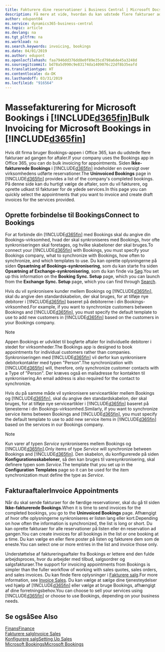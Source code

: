```yaml
---
title: Fakturere dine reservationer i Business Central | Microsoft Docs
description: Få mere at vide, hvordan du kan udstede flere fakturaer ad gangen fra Microsoft Bookings i Business Central.
author: edupont04
ms.service: dynamics365-business-central
ms.topic: article
ms.devlang: na
ms.tgt_pltfrm: na
ms.workload: na
ms.search.keywords: invoicing, bookings
ms.date: 04/01/2019
ms.author: edupont
ms.openlocfilehash: faa7946dd376dd8e0f89e35cd798a6de45a3248d
ms.sourcegitcommit: bd78a5d990c9e83174da1409076c22df8b35eafd
ms.translationtype: HT
ms.contentlocale: da-DK
ms.lasthandoff: 03/31/2019
ms.locfileid: "916564"
---
```

# <a name="bulk-invoicing-for-microsoft-bookings-in-included365finincludesd365finmdmd"></a><span data-ttu-id="d47ca-103">Massefakturering for Microsoft Bookings i [!INCLUDE[d365fin](includes/d365fin_md.md)]</span><span class="sxs-lookup"><span data-stu-id="d47ca-103">Bulk Invoicing for Microsoft Bookings in [!INCLUDE[d365fin](includes/d365fin_md.md)]</span></span>
<span data-ttu-id="d47ca-104">Hvis dit firma bruger Bookings-appen i Office 365, kan du udstede flere fakturaer ad gangen for aftaler.</span><span class="sxs-lookup"><span data-stu-id="d47ca-104">If your company uses the Bookings app in Office 365, you can do bulk invoicing for appointments.</span></span> <span data-ttu-id="d47ca-105">Siden **Ikke-fakturerede Bookings** i [!INCLUDE[d365fin](includes/d365fin_md.md)] indeholder en oversigt over virksomhedens udførte reservationer.</span><span class="sxs-lookup"><span data-stu-id="d47ca-105">The **Uninvoiced Bookings** page in [!INCLUDE[d365fin](includes/d365fin_md.md)] provides a list of the company's completed bookings.</span></span> <span data-ttu-id="d47ca-106">På denne side kan du hurtigt vælge de aftaler, som du vil fakturere, og oprette udkast til fakturaer for de ydede services.</span><span class="sxs-lookup"><span data-stu-id="d47ca-106">In this page you can quickly select the appointments that you want to invoice and create draft invoices for the services provided.</span></span>  

## <a name="connect-to-bookings"></a><span data-ttu-id="d47ca-107">Oprette forbindelse til Bookings</span><span class="sxs-lookup"><span data-stu-id="d47ca-107">Connect to Bookings</span></span>
<span data-ttu-id="d47ca-108">For at forbinde din [!INCLUDE[d365fin](includes/d365fin_md.md)] med Bookings skal du angive din Bookings-virksomhed, hvad der skal synkroniseres med Bookings, hvor ofte synkroniseringen skal foretages, og hvilke skabeloner der skal bruges.</span><span class="sxs-lookup"><span data-stu-id="d47ca-108">To connect your [!INCLUDE[d365fin](includes/d365fin_md.md)] with Bookings, you must specify your Bookings company, what to synchronize with Bookings, how often to synchronize, and which templates to use.</span></span> <span data-ttu-id="d47ca-109">Du kan oprette oplysningerne på siden **Opsætning af Bookings-synkronisering**, som du kan starte fra siden **Opsætning af Exchange-synkronisering**, som du kan finde via [Søg](ui-search.md).</span><span class="sxs-lookup"><span data-stu-id="d47ca-109">You set up this information on the **Booking Sync. Setup** page, which you can launch from the **Exchange Sync. Setup** page, which you can find through [Search](ui-search.md).</span></span>  

<span data-ttu-id="d47ca-110">Hvis du vil synkronisere kunder mellem Bookings og [!INCLUDE[d365fin](includes/d365fin_md.md)], skal du angive den standardskabelon, der skal bruges, for at tilføje nye debitorer i [!INCLUDE[d365fin](includes/d365fin_md.md)] baseret på debitorerne i din Bookings-virksomhed.</span><span class="sxs-lookup"><span data-stu-id="d47ca-110">For example, if you want to synchronize customers between Bookings and [!INCLUDE[d365fin](includes/d365fin_md.md)], you must specify the default template to use to add new customers in [!INCLUDE[d365fin](includes/d365fin_md.md)] based on the customers in your Bookings company.</span></span>  

> [!NOTE]
> <span data-ttu-id="d47ca-111">Appen Bookings er udviklet til bogførte aftaler for individuelle debitorer i stedet for virksomheder.</span><span class="sxs-lookup"><span data-stu-id="d47ca-111">The Bookings app is designed to book appointments for individual customers rather than companies.</span></span> <span data-ttu-id="d47ca-112">Synkroniseringen med [!INCLUDE[d365fin](includes/d365fin_md.md)] vil derfor kun synkronisere debitorkontakter med typen "Person".</span><span class="sxs-lookup"><span data-stu-id="d47ca-112">The synchronization with [!INCLUDE[d365fin](includes/d365fin_md.md)] will, therefore, only synchronize customer contacts with a Type of "Person".</span></span> <span data-ttu-id="d47ca-113">Der kræves også en mailadresse for kontakten til synkronisering.</span><span class="sxs-lookup"><span data-stu-id="d47ca-113">An email address is also required for the contact to synchronize.</span></span>  

<span data-ttu-id="d47ca-114">Hvis du på samme måde vil synkronisere serviceartikler mellem Bookings og [!INCLUDE[d365fin](includes/d365fin_md.md)], skal du angive den standardskabelon, der skal bruges, for at tilføje nye serviceartikler i [!INCLUDE[d365fin](includes/d365fin_md.md)] baseret på tjenesterne i din Bookings-virksomhed.</span><span class="sxs-lookup"><span data-stu-id="d47ca-114">Similarly, if you want to synchronize service items between Bookings and [!INCLUDE[d365fin](includes/d365fin_md.md)], you must specify the default template to use to add new service items in [!INCLUDE[d365fin](includes/d365fin_md.md)] based on the services in our Bookings company.</span></span>  

> [!NOTE]
> <span data-ttu-id="d47ca-115">Kun varer af typen *Service* synkroniseres mellem Bookings og [!INCLUDE[d365fin](includes/d365fin_md.md)].</span><span class="sxs-lookup"><span data-stu-id="d47ca-115">Only items of type *Service* will synchronize between Bookings and [!INCLUDE[d365fin](includes/d365fin_md.md)].</span></span> <span data-ttu-id="d47ca-116">Den skabelon, du konfigurerede på siden **Konfigurationsskabeloner**, så den kan bruges til varesynkronisering, skal definere typen som *Service*.</span><span class="sxs-lookup"><span data-stu-id="d47ca-116">The template that you set up in the **Configuration Templates** page so it can be used for the item synchronization must define the type as *Service*.</span></span>

## <a name="invoice-appointments"></a><span data-ttu-id="d47ca-117">Fakturaaftaler</span><span class="sxs-lookup"><span data-stu-id="d47ca-117">Invoice Appointments</span></span>
<span data-ttu-id="d47ca-118">Når du skal sende fakturaer for de færdige reservationer, skal du gå til siden **Ikke-fakturerede Bookings**.</span><span class="sxs-lookup"><span data-stu-id="d47ca-118">When it is time to send invoices for the completed bookings, you go to the **Uninvoiced Bookings** page.</span></span> <span data-ttu-id="d47ca-119">Afhængigt af hvor ofte oplysningerne synkroniseres er listen lang eller kort.</span><span class="sxs-lookup"><span data-stu-id="d47ca-119">Depending on how often the information is synchronized, the list is long or short.</span></span> <span data-ttu-id="d47ca-120">Du kan oprette fakturaer for alle reservationer på listen eller én reservation ad gangen.</span><span class="sxs-lookup"><span data-stu-id="d47ca-120">You can create invoices for all bookings in the list or one booking at a time.</span></span> <span data-ttu-id="d47ca-121">Du kan vælge en eller flere poster på listen og fakturere dem som de eneste.</span><span class="sxs-lookup"><span data-stu-id="d47ca-121">You can select one or more entries in the list and invoice those only.</span></span>  

<span data-ttu-id="d47ca-122">Understøttelse af faktureringsaftaler fra Bookings er lettere end den fulde arbejdsproces, hvor du arbejder med tilbud, salgsordrer og salgsfakturaer.</span><span class="sxs-lookup"><span data-stu-id="d47ca-122">The support for invoicing appointments from Bookings is simpler than the fuller workflow of working with sales quotes, sales orders, and sales invoices.</span></span> <span data-ttu-id="d47ca-123">Du kan finde flere oplysninger i [Fakturere salg](sales-how-invoice-sales.md).</span><span class="sxs-lookup"><span data-stu-id="d47ca-123">For more information, see [Invoice Sales](sales-how-invoice-sales.md).</span></span> <span data-ttu-id="d47ca-124">Du kan vælge at sælge dine tjenesteydelser ved hjælp af [!INCLUDE[d365fin](includes/d365fin_md.md)] eller vælge at bruge Bookings, afhængigt af dine forretningsbehov.</span><span class="sxs-lookup"><span data-stu-id="d47ca-124">You can choose to sell your services using [!INCLUDE[d365fin](includes/d365fin_md.md)] or choose to use Bookings, depending on your business needs.</span></span>  

## <a name="see-also"></a><span data-ttu-id="d47ca-125">Se også</span><span class="sxs-lookup"><span data-stu-id="d47ca-125">See Also</span></span>
[<span data-ttu-id="d47ca-126">Finans</span><span class="sxs-lookup"><span data-stu-id="d47ca-126">Finance</span></span>](finance.md)  
[<span data-ttu-id="d47ca-127">Fakturere salg</span><span class="sxs-lookup"><span data-stu-id="d47ca-127">Invoice Sales</span></span>](sales-how-invoice-sales.md)  
[<span data-ttu-id="d47ca-128">Konfigurere salg</span><span class="sxs-lookup"><span data-stu-id="d47ca-128">Setting Up Sales</span></span>](sales-setup-sales.md)  
[<span data-ttu-id="d47ca-129">Microsoft Bookings</span><span class="sxs-lookup"><span data-stu-id="d47ca-129">Microsoft Bookings</span></span>](https://products.office.com/en-us/business/scheduling-and-booking-app)  
